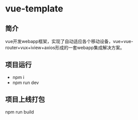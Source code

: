 # vue-template

## 简介
vue开发webapp框架，实现了自动适应各个移动设备，vue+vue-router+vux+iview+axios形成的一套webapp集成解决方案。

## 项目运行
 - npm i
 - npm run dev

## 项目上线打包
npm run build
